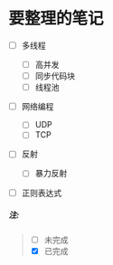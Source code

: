 # 要整理的笔记
- [ ] 多线程
  - [ ] 高并发
  - [ ] 同步代码块
  - [ ] 线程池
- [ ] 网络编程
  - [ ] UDP
  - [ ] TCP
- [ ] 反射
  - [ ] 暴力反射
- [ ] 正则表达式



##### 注:

> - [ ] 未完成
> - [x] 已完成